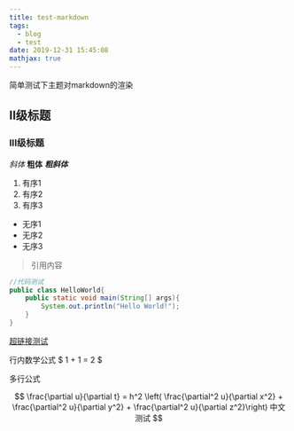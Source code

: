 ```yaml
---
title: test-markdown
tags:
  - blog
  - test
date: 2019-12-31 15:45:08
mathjax: true
---
```



简单测试下主题对markdown的渲染

<!-- more -->

## II级标题

### III级标题

*斜体* **粗体** ***粗斜体***



1. 有序1
2. 有序2
3. 有序3

- 无序1
- 无序2
- 无序3

> 引用内容

```java
//代码测试
public class HelloWorld{
    public static void main(String[] args){
        System.out.println("Hello World!");
    }
}
```

[超链接测试](https://pcrab.ml/)

行内数学公式 $ 1 + 1 = 2 $

多行公式

$$
\frac{\partial u}{\partial t}
    = h^2 \left( \frac{\partial^2 u}{\partial x^2} +
    \frac{\partial^2 u}{\partial y^2} +
    \frac{\partial^2 u}{\partial z^2}\right)
    中文测试
$$
